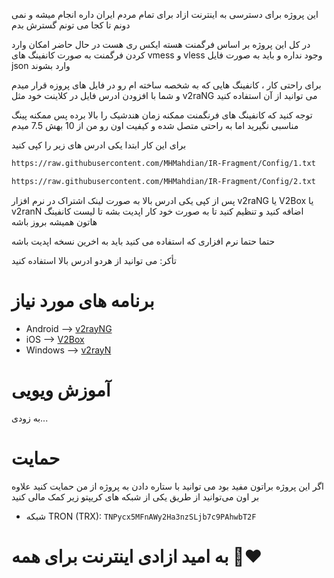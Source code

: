 

این پروژه برای دسترسی به اینترنت ازاد برای تمام مردم ایران داره انجام میشه و نمی دونم تا کجا می تونم گسترش بدم 

در کل این پروژه بر اساس فرگمنت هسته ایکس ری هست در حال حاضر امکان وارد کردن فرگمنت به صورت کانفینگ های vmess و vless وجود نداره و باید به صورت فایل json وارد بشوند

برای راحتی کار ، کانفینگ هایی که به شخصه ساخته ام رو در فایل های پروزه قرار میدم و شما با افزودن ادرس فایل در کلاینت خود مثل v2raNG می توانید از آن استفاده کنید

توجه کنید که کانفینگ های فرنگمنت ممکنه زمان هندشیک را بالا برده پس ممکنه پینگ مناسبی نگیرید اما به راحتی متصل شده و کیفیت اون رو من از 10 بهش 7.5 میدم

برای این کار ابتدا یکی ادرس های زیر را کپی کنید



```bash
https://raw.githubusercontent.com/MHMahdian/IR-Fragment/Config/1.txt
```
```bash
https://raw.githubusercontent.com/MHMahdian/IR-Fragment/Config/2.txt
```

پس از کپی یکی ادرس بالا به صورت لینک اشتراک در نرم افزار v2raNG یا V2Box یا v2ranN اضافه کنید و تنظیم کنید تا به صورت خود کار اپدیت بشه تا لیست کانفینگ هاتون همیشه بروز باشه

حتما حتما نرم افزاری که استفاده می کنید باید به اخرین نسخه اپدیت باشه

تأکر: می توانید از هردو ادرس بالا استفاده کنید 



# برنامه های مورد نیاز
- Android --> [v2rayNG](https://github.com/2dust/v2rayNG/releases/download/1.8.15/v2rayNG_1.8.15.apk)
- iOS --> [V2Box](https://apps.apple.com/us/app/v2box-v2ray-client/id6446814690)
- Windows --> [v2rayN](https://github.com/2dust/v2rayN/releases/download/6.33/v2rayN-With-Core.zip)

# آموزش ویویی
 به زودی...
# حمایت
اگر این پروژه براتون مفید بود می توانید با ستاره دادن به پروژه از من حمایت کنید علاوه بر اون می‌توانید از طریق یکی از شبکه های کریپتو زیر کمک مالی کنید

- شبکه TRON (TRX): `TNPycx5MFnAWy2Ha3nzSLjb7c9PAhwbT2F`

 
# به امید ازادی اینترنت برای همه ❤️‍🔥
